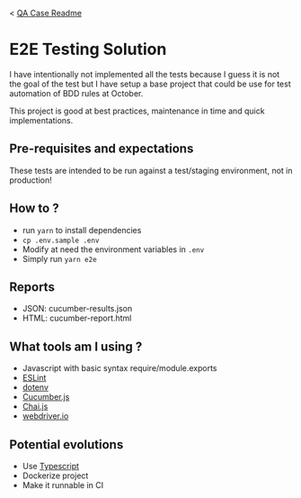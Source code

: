 < [QA Case Readme](../Readme.md)

# E2E Testing Solution

I have intentionally not implemented all the tests because I guess it is not the goal of the test but I have setup a base project that could be use for test automation of BDD rules at October.

This project is good at best practices, maintenance in time and quick implementations.

## Pre-requisites and expectations

These tests are intended to be run against a test/staging environment, not in production!

## How to ?

- run `yarn` to install dependencies
- `cp .env.sample .env`
- Modify at need the environment variables in `.env`
- Simply run `yarn e2e`

## Reports

- JSON: cucumber-results.json
- HTML: cucumber-report.html

## What tools am I using ?

- Javascript with basic syntax require/module.exports
- [ESLint](https://eslint.org/)
- [dotenv](https://github.com/motdotla/dotenv#readme)
- [Cucumber.js](https://github.com/cucumber/cucumber-js)
- [Chai.js](https://www.chaijs.com/)
- [webdriver.io](https://webdriver.io/)

## Potential evolutions

- Use [Typescript](https://www.typescriptlang.org/)
- Dockerize project
- Make it runnable in CI
